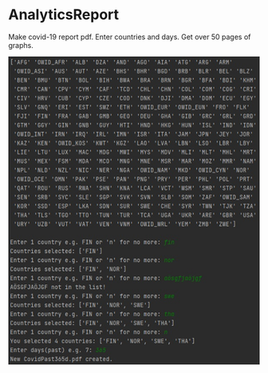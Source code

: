# AnalyticsReport
Make covid-19 report pdf. Enter countries and days. Get over 50 pages of graphs.

![Alt Screenshot](/screenshot.jpg?raw=true "Screenshot")
